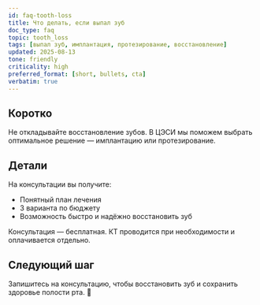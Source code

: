 ```yaml
---
id: faq-tooth-loss
title: Что делать, если выпал зуб
doc_type: faq
topic: tooth_loss
tags: [выпал зуб, имплантация, протезирование, восстановление]
updated: 2025-08-13
tone: friendly
criticality: high
preferred_format: [short, bullets, cta]
verbatim: true
---
```


## Коротко

Не откладывайте восстановление зубов. В ЦЭСИ мы поможем выбрать оптимальное решение — имплантацию или протезирование.

## Детали

На консультации вы получите:

- Понятный план лечения
- 3 варианта по бюджету
- Возможность быстро и надёжно восстановить зуб

Консультация — бесплатная. КТ проводится при необходимости и оплачивается отдельно.

## Следующий шаг

Запишитесь на консультацию, чтобы восстановить зуб и сохранить здоровье полости рта. 💬
